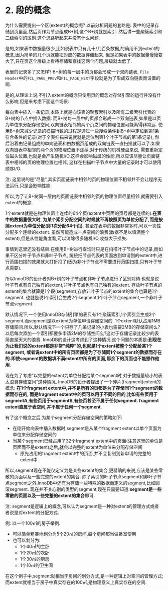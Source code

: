 # 2. 段的概念

为什么需要提出一个区(extent)的概念呢? 以前分析问题的套路是: 表中的记录存储到页里面,然后页作为节点组成B+树,这个B+树就是索引.
然后讲一些聚簇索引和二级索引的区别.这个思路听起来并没有什么问题.

是的,如果表中数据量很少,比如说表中只有几十/几百条数据,的确用不到extent的概念,因为简单的几个页就能把对应的数据存储起来.
但是如果表中的数据量慢慢变大了,只在页这个层级上看待存储和查找这两个问题,层级就太低了.

表里的记录多了又怎样? B+树的每一层中的页都会形成一个双向链表,
`File Header`中的`FIL_PAGE_PREV`和`FIL_PAGE_NEXT`字段就是为了形成双向链表而设置的啊.

是的,从理论上说,不引入extent的概念只使用页的概念对存储引擎的运行并没有什么影响,但是来考虑下面这个场景:

每向表中插入一条记录,本质上就是向该表的聚簇索引以及所有二级索引代表的B+树的节点中插入数据.
而B+树每一层中的页都会形成一个双向链表,如果是以页为单位来分配存储空间,双向链表相邻的两个页之间的物理位置可能离得非常远.
使用B+树来减少记录的扫描行数的过程是通过一些搜索条件到B+树中定位到第1条符合条件的记录(对于全表扫描来说就就是定位到第1个叶子节点的第1条记录),
然后沿着由记录组成的单向链表和由数据页组成的双向链表一直扫描就可以了.如果双向链表中相邻的两个页的物理位置不连续,对于传统的机械硬盘来说,
需要重新定位磁头位置,也就是会产生随机I/O,这样会影响磁盘的性能,所以应该尽量让页面链表中相邻的页的物理位置也相邻,
这样在扫描叶子节点中大量的记录时才可以使用顺序I/O.

注: 这里说的是"尽量",其实页面链表中相邻的页的物理位置不相邻并不会让程序无法运行,只是会影响性能.

所以,为了让B+树同一层内的页面链表中相邻的页的物理位置尽量相邻,就需要引入extent的概念.

1个extent就是在物理位置上连续的64个页(extent中页面的页号都是连续的).**在表中的数据量很大时,
为某个索引分配空间的时候就不再按照页为单位分配了,而是按照extent为单位分配(即1次分配64个页)**.
甚至在表中的数据非常多时,可以一次性分配多个连续的extent.
虽然可能造成一点空间的浪费(数据不足以填满整个extent),但是从性能角度看,可以消除很多随机I/O,收益大于损失.

事情到这里还没有结束.在使用B+树进行查询时只是在扫描叶子节点中的记录,而如果不区分叶子节点和非叶子节点,
统统把节点代表的页面放到申请到的extent中,进行范围扫描的效果就大打折扣了(因为非叶子节点不需要进行范围扫描,只有叶子节点需要).

所以InnoDB的设计者对B+树的叶子节点和非叶子节点进行了区别对待.也就是说叶子节点有自己独有的extent,非叶子节点也有自己独有的extent.
存放叶子节点的extent的集合就算是1个段(segment),存放非叶子节点的extent的集合也算是1个segment.
也就是说1个索引会生成2个segment,1个叶子节点segment,一个非叶子节点segment.

默认情况下,一个使用InnoDB存储引擎的表只有1个聚簇索引,1个索引会生成2个segment,而segment是以extent为单位申请存储空间的,
1个extent默认占用1MB存储空间.所以,默认情况下一个只存了几条记录的小表也需要2MB的存储空间么?
以后每次添加一个索引都要多申请2M的存储空间么?这对于存储记录比较少的表简直是天大的浪费.
InnoDB的设计这考虑到了这种情况.这个问题的本质是:**到现在为止我们说的extent都是非常"纯粹"的,也就是1个extent被整个分配给某1个segment,
或者说extent中的所有页面都是为了存储同1个segment的数据而存在的.即使segment的数据填不满extent中所有的页面,那余下的页面也不能挪作他用**.

现在为了考虑"以完整的extent为单位分配给某个segment时,对于数据量较小的表太浪费存储空间"这种情况,
InnoDB的设计者提出了一个碎片(fragment)extent的概念: **在1个fragment extent中,并不是所有的页都是为了存储同1个segment的数据而存在的,
而是fragment extent中的页可以用于不同的目的,比如有些页用于segmentA,有些页用于segmentB,有些页甚至不属于任何segment.
fragment extent直属于表空间,并不属于任何一个segment**.

有了这个概念之后,为某个segment分配存储空间的策略如下:

- 在刚开始向表中插入数据时,segment是从某个fragment extent以单个页面为单位来分配存储空间的
- 当某个segment已经占用了32个fragment extent中的页面(注意这里的单位是页面而不是extent)之后,就会以完整的extent为单位来分配存储空间
  - 原先占用的fragment extent中的页面,并不会复制到新申请的完整的extent中

所以,segment现在不能仅定义为是某些extent的集合,更精确的来说,应该是某些零散的页面以及一些完整的extent的集合.
除了索引的叶子节点segment和非叶子节点segment之外,InnoDB中还有为存储一些特殊的数据而定义的segment,比如回滚segment.
现在并不关心别的类型的segment,现在只需要知道:**segment是一些零散的页面以及一些完整的extent的集合**即可.

注: segment是逻辑上的概念,可以认为segment是一种对extent的管理方式或者者说是对extent的分配方式.

例: 以一个100㎡的房子举例.

- 可以简单粗暴地划分为5个20㎡的房间,每个房间都当做卧室使用
- 也可以划分为:
  - 1个40㎡的主卧
  - 1个20㎡的次卧
  - 1个30㎡的厨房
  - 1个10㎡的卫生间

在这个例子中,segment就相当于房间的划分方式,是一种逻辑上对空间的管理方式;而extent就相当于房子中真实存在的100㎡,是物理意义上真实存在的空间.
